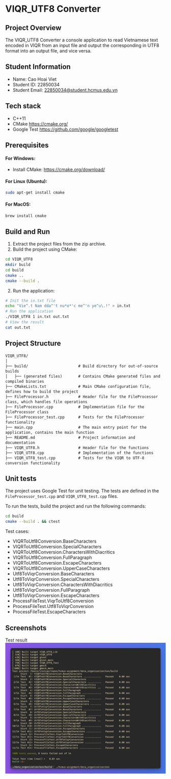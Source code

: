 # VIQR_UTF8 Converter

## Project Overview

The VIQR_UTF8 Converter a console application to read Vietnamese text encoded in VIQR from an input file and output the corresponding in UTF8 format into an output file, and vice versa.

## Student Information

- Name: Cao Hoai Viet
- Student ID: 22850034
- Student Email: 22850034@student.hcmus.edu.vn

## Tech stack

- C++11
- CMake https://cmake.org/
- Google Test https://github.com/google/googletest

## Prerequisites

#### For Windows:

- Install CMake: https://cmake.org/download/

#### For Linux (Ubuntu):

```bash
sudo apt-get install cmake
```

#### For MacOS:

```bash
brew install cmake
```

## Build and Run

1. Extract the project files from the zip archive.
2. Build the project using CMake:

```bash
cd VIQR_UTF8
mkdir build
cd build
cmake ..
cmake --build .
```

2. Run the application:

```bash
# Init the in.txt file
echo "Vie^.t Nam dda^'t nu*o*'c me^'n ye^u\.!" > in.txt
# Run the application
./VIQR_UTF8 1 in.txt out.txt
# View the result
cat out.txt
```

## Project Structure

```
VIQR_UTF8/
│
├── build/                      # Build directory for out-of-source builds
│   ├── (generated files)       # Contains CMake generated files and compiled binaries
├── CMakeLists.txt              # Main CMake configuration file, defines how to build the project
├── FileProcessor.h             # Header file for the FileProcessor class, which handles file operations
├── FileProcessor.cpp           # Implementation file for the FileProcessor class
├── FileProcessor_test.cpp      # Tests for the FileProcessor functionality
├── main.cpp                    # The main entry point for the application, contains the main function
├── README.md                   # Project information and documentation
├── VIQR_UTF8.h                 # Header file for the functions
├── VIQR_UTF8.cpp               # Implementation of the functions
├── VIQR_UTF8_test.cpp          # Tests for the VIQR to UTF-8 conversion functionality
```

## Unit tests

The project uses Google Test for unit testing. The tests are defined in the `FileProcessor_test.cpp` and `VIQR_UTF8_test.cpp` files.

To run the tests, build the project and run the following commands:

```bash
cd build
cmake --build . && ctest
```

Test cases:

- VIQRToUtf8Conversion.BaseCharacters
- VIQRToUtf8Conversion.SpecialCharacters
- VIQRToUtf8Conversion.CharactersWithDiacritics
- VIQRToUtf8Conversion.FullParagraph
- VIQRToUtf8Conversion.EscapeCharacters
- VIQRToUtf8Conversion.UpperCaseCharacters
- Utf8ToViqrConversion.BaseCharacters
- Utf8ToViqrConversion.SpecialCharacters
- Utf8ToViqrConversion.CharactersWithDiacritics
- Utf8ToViqrConversion.FullParagraph
- Utf8ToViqrConversion.EscapeCharacters
- ProcessFileTest.ViqrToUtf8Conversion
- ProcessFileTest.Utf8ToViqrConversion
- ProcessFileTest.EscapeCharacters

## Screenshots

Test result
![Test result](screenshots/test.png)
